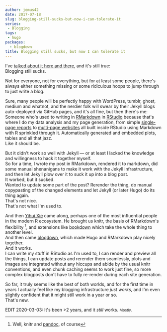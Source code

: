 ```yaml
---
author: jemus42
date: 2017-07-18
slug: blogging-still-sucks-but-now-i-can-tolerate-it
series:
 - Blogging
tags:
 - hugo
packages:
  - blogdown
title: Blogging still sucks, but now I can tolerate it
---
```


I've [talked about it here and there](/series/blogging/), and it's still true:  
Blogging still sucks.  

Not for everyone, not for everything, but for at least some people, there's always either something missing or some ridiculous hoops to jump through to just write a blog.  

Sure, many people will be perfectly happy with WordPress, tumblr, ghost, medium and whatnot, and the nerdier folk will swear by their Jekyll blogs auto-deployed via GitHub pages, and it's all fine, but then there's me: Someone who's used to writing in [RMarkdown](https://rmarkdown.rstudio.com) in [RStudio](https://rstudio.com) because that's where I do my data analysis and my page generation, from simple [single-page reports](https://metadon.jemu.name) to [multi-page websites](https://podcasts.jemu.name) all built inside RStudio using Markdown with R sprinkled through it. Automatically generated and embedded plots, tables and all that jazz.  
Like it should be.  

But it didn't work so well with Jekyll — or at least I lacked the knowledge and willingness to hack it together myself.  
So for a time, I wrote my post in RMarkdown, rendered it to markdown, did some manual shenanigans to make it work with the Jekyll infrastructure, and then let Jekyll plow over it to suck it up into a blog post.  
It worked, but it sucked.  
Wanted to update some part of the post? Rerender the thing, do manual copypasting of the changed elements and let Jekyll (or later Hugo) do its thing again.  
That's not nice.  
That's not what I'm used to.  

And then [Yihui Xie](https://yihui.name/en/about/) came along, perhaps one of the most influential people in the modern R ecosystem. He brought us knitr, the basis of RMarkdown's flexibility [^1], and extensions like [bookdown](https://bookdown.org/yihui/bookdown/) which take the whole thing to another level.  
And then came [blogdown](https://github.com/rstudio/blogdown), which made Hugo and RMarkdown play nicely together.  
And it works.  
I can write my stuff in RStudio as I'm used to, I can render and preview all the things, I can update posts and rerender them seamlessly, plots and images are integrated without any hiccups and abide by the usual knitr conventions, and even chunk caching seems to work just fine, so more complex blogposts don't have to fully re-render during each site generation.  

So far, it truly seems like the best of both worlds, and for the first time in years I actually feel like my blogging infrastructure *just works*, and I'm even slightly confident that it might still work in a year or so.  
That's new.

EDIT 2020-03-03: It's been >2 years, and it *still* works. <small>Mostly.</small>

[^1]: Well, knitr and [pandoc](https://pandoc.org/), of course
